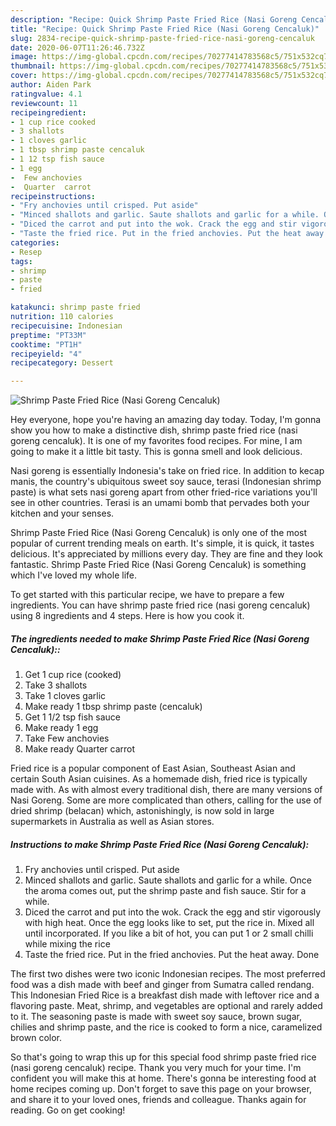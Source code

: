 ```yaml
---
description: "Recipe: Quick Shrimp Paste Fried Rice (Nasi Goreng Cencaluk)"
title: "Recipe: Quick Shrimp Paste Fried Rice (Nasi Goreng Cencaluk)"
slug: 2834-recipe-quick-shrimp-paste-fried-rice-nasi-goreng-cencaluk
date: 2020-06-07T11:26:46.732Z
image: https://img-global.cpcdn.com/recipes/70277414783568c5/751x532cq70/shrimp-paste-fried-rice-nasi-goreng-cencaluk-recipe-main-photo.jpg
thumbnail: https://img-global.cpcdn.com/recipes/70277414783568c5/751x532cq70/shrimp-paste-fried-rice-nasi-goreng-cencaluk-recipe-main-photo.jpg
cover: https://img-global.cpcdn.com/recipes/70277414783568c5/751x532cq70/shrimp-paste-fried-rice-nasi-goreng-cencaluk-recipe-main-photo.jpg
author: Aiden Park
ratingvalue: 4.1
reviewcount: 11
recipeingredient:
- 1 cup rice cooked
- 3 shallots
- 1 cloves garlic
- 1 tbsp shrimp paste cencaluk
- 1 12 tsp fish sauce
- 1 egg
-  Few anchovies
-  Quarter  carrot
recipeinstructions:
- "Fry anchovies until crisped. Put aside"
- "Minced shallots and garlic. Saute shallots and garlic for a while. Once the aroma comes out, put the shrimp paste and fish sauce. Stir for a while."
- "Diced the carrot and put into the wok. Crack the egg and stir vigorously with high heat. Once the egg looks like to set, put the rice in. Mixed all until incorporated. If you like a bit of hot, you can put 1 or 2 small chilli while mixing the rice"
- "Taste the fried rice. Put in the fried anchovies. Put the heat away. Done"
categories:
- Resep
tags:
- shrimp
- paste
- fried

katakunci: shrimp paste fried
nutrition: 110 calories
recipecuisine: Indonesian
preptime: "PT33M"
cooktime: "PT1H"
recipeyield: "4"
recipecategory: Dessert

---
```



![Shrimp Paste Fried Rice (Nasi Goreng Cencaluk)](https://img-global.cpcdn.com/recipes/70277414783568c5/751x532cq70/shrimp-paste-fried-rice-nasi-goreng-cencaluk-recipe-main-photo.jpg)

Hey everyone, hope you're having an amazing day today. Today, I'm gonna show you how to make a distinctive dish, shrimp paste fried rice (nasi goreng cencaluk). It is one of my favorites food recipes. For mine, I am going to make it a little bit tasty. This is gonna smell and look delicious.

Nasi goreng is essentially Indonesia&#39;s take on fried rice. In addition to kecap manis, the country&#39;s ubiquitous sweet soy sauce, terasi (Indonesian shrimp paste) is what sets nasi goreng apart from other fried-rice variations you&#39;ll see in other countries. Terasi is an umami bomb that pervades both your kitchen and your senses.

Shrimp Paste Fried Rice (Nasi Goreng Cencaluk) is only one of the most popular of current trending meals on earth. It's simple, it is quick, it tastes delicious. It's appreciated by millions every day. They are fine and they look fantastic. Shrimp Paste Fried Rice (Nasi Goreng Cencaluk) is something which I've loved my whole life.


To get started with this particular recipe, we have to prepare a few ingredients. You can have shrimp paste fried rice (nasi goreng cencaluk) using 8 ingredients and 4 steps. Here is how you cook it.

##### The ingredients needed to make Shrimp Paste Fried Rice (Nasi Goreng Cencaluk)::

1. Get 1 cup rice (cooked)
1. Take 3 shallots
1. Take 1 cloves garlic
1. Make ready 1 tbsp shrimp paste (cencaluk)
1. Get 1 1/2 tsp fish sauce
1. Make ready 1 egg
1. Take  Few anchovies
1. Make ready  Quarter  carrot


Fried rice is a popular component of East Asian, Southeast Asian and certain South Asian cuisines. As a homemade dish, fried rice is typically made with. As with almost every traditional dish, there are many versions of Nasi Goreng. Some are more complicated than others, calling for the use of dried shrimp (belacan) which, astonishingly, is now sold in large supermarkets in Australia as well as Asian stores. 

##### Instructions to make Shrimp Paste Fried Rice (Nasi Goreng Cencaluk):

1. Fry anchovies until crisped. Put aside
1. Minced shallots and garlic. Saute shallots and garlic for a while. Once the aroma comes out, put the shrimp paste and fish sauce. Stir for a while.
1. Diced the carrot and put into the wok. Crack the egg and stir vigorously with high heat. Once the egg looks like to set, put the rice in. Mixed all until incorporated. If you like a bit of hot, you can put 1 or 2 small chilli while mixing the rice
1. Taste the fried rice. Put in the fried anchovies. Put the heat away. Done


The first two dishes were two iconic Indonesian recipes. The most preferred food was a dish made with beef and ginger from Sumatra called rendang. This Indonesian Fried Rice is a breakfast dish made with leftover rice and a flavoring paste. Meat, shrimp, and vegetables are optional and rarely added to it. The seasoning paste is made with sweet soy sauce, brown sugar, chilies and shrimp paste, and the rice is cooked to form a nice, caramelized brown color. 

So that's going to wrap this up for this special food shrimp paste fried rice (nasi goreng cencaluk) recipe. Thank you very much for your time. I'm confident you will make this at home. There's gonna be interesting food at home recipes coming up. Don't forget to save this page on your browser, and share it to your loved ones, friends and colleague. Thanks again for reading. Go on get cooking!
